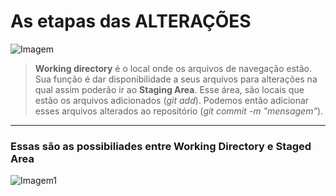 # As etapas das ALTERAÇÕES

![Imagem](https://d2v0x26thbzlwf.cloudfront.net/prod/190/img/rId5vy54ke00.5h3.png)

> **Working directory** é o local onde os arquivos de navegação estão. Sua função é dar disponibilidade a seus arquivos para alterações na qual assim poderão ir ao **Staging Area**. Esse área, são locais que estão os arquivos adicionados (*git add*). Podemos então adicionar esses arquivos alterados ao repositório (*git commit -m "mensagem"*).

--- 

### Essas são as possibiliades entre Working Directory e Staged Area
![Imagem1](https://d2v0x26thbzlwf.cloudfront.net/prod/190/img/rId6n7ia1810.jh7.png)









<!--stackedit_data:
eyJoaXN0b3J5IjpbMTM2MjIxMjg4MSwxMzYyMjEyODgxLC03Nj
AwOTUwODYsNDY5OTk1MDE4LC02MTMxMjczODYsMTE4MzczNDEy
Ml19
-->